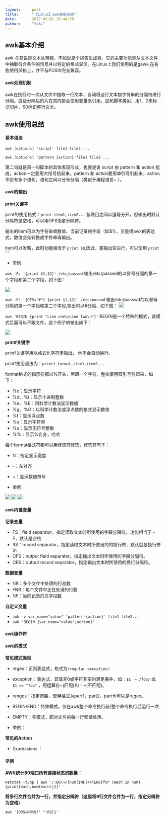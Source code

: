 ```yaml
---
layout:     post
title:      "【Linux】awk使用总结"
date:       2017-06-01 20:44:00
author:     "Yuki"
---
```


## awk基本介绍

awk 与其说是文本处理器，不如说是个报告生成器，它的主要功能是从文本文件中抽取符合条件的信息并以特定的格式显示。在Linux上我们使用的是gawk,在有些使用风格上，并不与POSIX完全兼容。

#### awk处理机制

awk在执行时一次从文件中抽取一行文本，自动将这行文本按字符串的分隔符进行分隔，这些分隔后的片在其内部会使用变量来引用，这和脚本类似，用$1、$2来标识切片，$0标识整行文本。

## awk使用总结

#### 基本语法

`awk [options] 'script' file1 file2 ...`

`awk [options] 'pattern {action}'file1 file2 ...`

第二句就是第一句脚本的具体表现形式，也就是说 script 由 pattern 和 action 组成，action一定要用大括号括起来，pattern 和 action要用单引号引起来，action 中若有多个语句，语句之间以分号分隔（类似于编程语言~ ）。

#### awk的输出

**print关键字**

print的使用格式：`print item1,item2...` 各项目之间以逗号分开，但输出时默认分隔符是空格，可以用OFS指定分隔符。

输出的item可以为字符串或数值、当前记录的字段（如$1）、变量或awk的表达式，数值会先转换成字符串再输出。

item可以省略，此时功能相当于 `print $0`,因此，要输出空白行，可以使用 `print ""`

* 举例

`awk -F: '{print $1,$2}' /etc/passwd` 输出/etc/passwd的以冒号分隔的第一个字段和第二个字段，如下图：

<img src="../../../../../img/blogs/awk/02.png">

`awk -F: '{OFS="#"} {print $1,$2}' /etc/passwd` 输出/etc/passwd的以冒号分隔的第一个字段和第二个字段,输出时以#分隔，如下图：
<img src="../../../../../img/blogs/awk/01.png">

`awk 'BEGIN {print "Line one\nLine two\n"}'` BEGIN是一个特殊的模式，此模式后面可以不跟文件，这个例子的输出如下：

<img src="../../../../../img/blogs/awk/03.png">

**printf关键字**

printf关键字用以格式化字符串输出。 他不会自动换行。

printf使用语法为：`printf format,item1,item2...`

format格式的指示符都以%开头，后跟一个字符，整体要用双引号引起来，如下：

* %c：显示字符
* %d、%i：显示十进制整数
* %e、%E：用科学计数法显示数值
* %g、%G：以科学计数法或浮点数的格式显示数值
* %f：显示浮点数
* %s：显示字符串
* %u：显示无符号整数
* %%：显示%自身，哈哈

每个format格式符都可以用修饰符修饰，修饰符有下：

* N：指定显示宽度
* -：左对齐
* +：显示数值符号

* 举例

<img src="../../../../../img/blogs/awk/04.png"> 

<img src="../../../../../img/blogs/awk/05.png">

<img src="../../../../../img/blogs/awk/06.png">

#### awk内置变量

**记录变量**

* FS：field separator，指定读取文本时所使用的字段分隔符，功能相当于 -F，默认是空格
* RS：record separator，指定读取文本时所使用的的换行符，默认就是换行符\n
* OFS：output field separator，指定输出文本时所使用的字段分隔符。
* ORS：output record separator，指定输出文本时所使用的换行分隔符。

**数据变量**

* NR：多个文件中处理的行总数
* FNR：每个文件中正在处理的行数
* NF：当前记录的总字段数

**自定义变量** 

* `awk -v var_name="value" 'pattern {action}' file1 file2...`
* `awk 'BEGIN {var_name="value";action}'`

#### awk操作符

#### awk的模式

**常见模式类型**

* regex：正则表达式，格式为`/regular exception/`
* exception：表达式，其值非0或字符非空时满足条件，如：`$1　~ /foo/` 或` $1 == "foo"` ，用运算符~(匹配)和！~(不匹配)。
* ranges：指定范围，使用格式为part1，part2，part也可以是regex。
* BEGIN/END：特殊模式，仅在awk整个命令执行前/整个命令执行后运行一次 
* EMPTY：空模式，即对文件的每一行都做处理。

* 举例：


**常见的Action**

* Expressions ： 


#### 举例

**AWK统计80端口所有连接状态的数量：**

`netstat -tunp | awk '/:80\>/{num[$NF]++}END{for (each in num) {print{each,num[each]}}}'`

**将多行文件合并为一行，并指定分隔符（这里将9行文件合并为一行，指定分隔符为空格）**

`awk '{ORS=NR%9?" ":RS}1'`